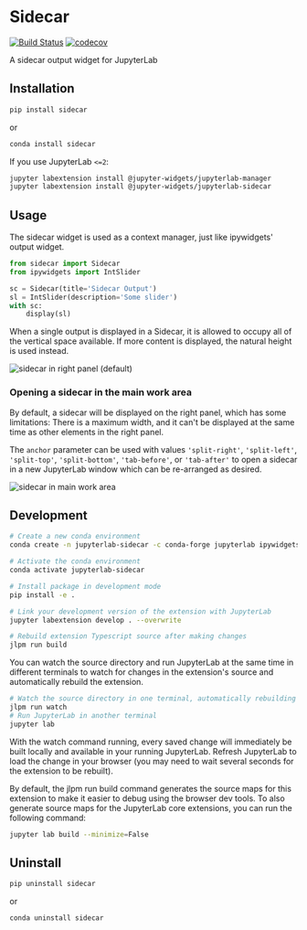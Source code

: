 # Sidecar

[![Build Status](https://travis-ci.org/jupyter-widgets/jupyterlab-sidecar.svg?branch=master)](https://travis-ci.org/jupyter-widgets/jupyterlab-sidecar)
[![codecov](https://codecov.io/gh/jupyter-widgets/jupyterlab-sidecar/branch/master/graph/badge.svg)](https://codecov.io/gh/jupyter-widgets/jupyterlab-sidecar)

A sidecar output widget for JupyterLab

## Installation

```bash
pip install sidecar
```

or

```bash
conda install sidecar
```

If you use JupyterLab `<=2`:

```bash
jupyter labextension install @jupyter-widgets/jupyterlab-manager
jupyter labextension install @jupyter-widgets/jupyterlab-sidecar
```

## Usage

The sidecar widget is used as a context manager, just like ipywidgets' output
widget.

```python
from sidecar import Sidecar
from ipywidgets import IntSlider

sc = Sidecar(title='Sidecar Output')
sl = IntSlider(description='Some slider')
with sc:
    display(sl)
```

When a single output is displayed in a Sidecar, it is allowed to occupy all of
the vertical space available. If more content is displayed, the natural height
is used instead.

![sidecar in right panel (default)](sidecar.gif)

### Opening a sidecar in the main work area

By default, a sidecar will be displayed on the right panel, which has some limitations:
There is a maximum width, and it can't be displayed at the same time as other elements
in the right panel.

The `anchor` parameter can be used with values `'split-right'`, `'split-left'`,
`'split-top'`, `'split-bottom'`, `'tab-before'`, or `'tab-after'` to open a sidecar in a
new JupyterLab window which can be re-arranged as desired.

![sidecar in main work area](sidecar-main-area.gif)

## Development

```bash
# Create a new conda environment
conda create -n jupyterlab-sidecar -c conda-forge jupyterlab ipywidgets nodejs -y

# Activate the conda environment
conda activate jupyterlab-sidecar

# Install package in development mode
pip install -e .

# Link your development version of the extension with JupyterLab
jupyter labextension develop . --overwrite

# Rebuild extension Typescript source after making changes
jlpm run build
```

You can watch the source directory and run JupyterLab at the same time in different terminals to watch for changes in the extension's source and automatically rebuild the extension.

```bash
# Watch the source directory in one terminal, automatically rebuilding when needed
jlpm run watch
# Run JupyterLab in another terminal
jupyter lab
```

With the watch command running, every saved change will immediately be built locally and available in your running JupyterLab. Refresh JupyterLab to load the change in your browser (you may need to wait several seconds for the extension to be rebuilt).

By default, the jlpm run build command generates the source maps for this extension to make it easier to debug using the browser dev tools. To also generate source maps for the JupyterLab core extensions, you can run the following command:

```bash
jupyter lab build --minimize=False
```

## Uninstall

```bash
pip uninstall sidecar
```

or

```bash
conda uninstall sidecar
```
